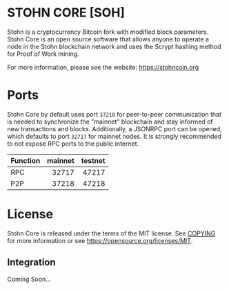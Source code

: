 <h1>STOHN CORE [SOH]</h1>

Stohn is a cryptocurrency Bitcoin fork with modified block parameters. Stohn Core is an open source software that allows anyone to operate a node in the Stohn blockchain network and uses the Scrypt hashing method for Proof of Work mining.

For more information, please see the website:
https://stohncoin.org

Ports
=====================================

Stohn Core by default uses port `37218` for peer-to-peer communication that
is needed to synchronize the "mainnet" blockchain and stay informed of new
transactions and blocks. Additionally, a JSONRPC port can be opened, which
defaults to port `32717` for mainnet nodes. It is strongly recommended to not
expose RPC ports to the public internet.

| Function | mainnet | testnet |
| :------- | ------: | ------: |
| RPC     |   32717 |   47217 |
| P2P     |   37218 |   47218 |

License
=====================================

Stohn Core is released under the terms of the MIT license. See [COPYING](COPYING) for more
information or see https://opensource.org/licenses/MIT.

Integration
-----------

Coming Soon...
